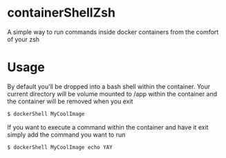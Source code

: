 # containerShellZsh

A simple way to run commands inside docker containers from the comfort of your zsh

# Usage
By default you'll be dropped into a bash shell within the container. Your current directory will be volume mounted to /app within the container and the container will be removed when you exit
```bash
$ dockerShell MyCoolImage
```
If you want to execute a command within the container and have it exit simply add the command you want to run
```bash
$ dockerShell MyCoolImage echo YAY
```
